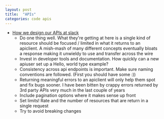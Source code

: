```yaml
---
layout: post
title:  "APIs"
categories: code apis
---
```


* [How we design our APIs at slack](https://slack.engineering/how-we-design-our-apis-at-slack/)
    * Do one thing well. What they're getting at here is a single kind of resource should be focused / limited in what it returns to an apiclient. A mish-mash of many different concepts eventually bloats a response making it unwieldy to use and transfer across the wire
    * Invest in developer tools and documentation. How quickly can a new apiuser set up a Hello, world type example?
    * Consistency across api endpoints is important. Make sure naming conventions are followed. (First you should have some :))
    * Returning meaningful errors to an apiclient will only help them spot and fix bugs sooner. I have been bitten by crappy errors returned by 3rd party APIs very much in the last couple of years
    * Include pagination options where it makes sense up front
    * Set limits! Rate and the number of resources that are return in a single request
    * Try to avoid breaking changes

